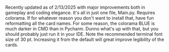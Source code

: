 Recently updated as of 2/13/2025 with major improvements both in gameplay and coding elegance.
It's all in just one file, Main.py.
Requires colorama. If for whatever reason you don't want to install that, have fun reformatting all the card names.
For some reason, the colorama BLUE is much darker in CMD than in Pycharm. Dunno what's up with that, but you should probably just run it in your IDE.
Note the recommended terminal font size of 30 pt. Increasing it from the default will great improve legibility of the cards.
